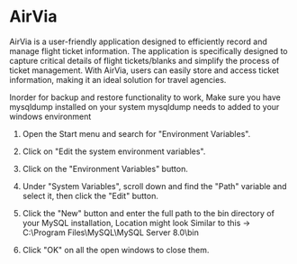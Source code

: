 # AirVia
AirVia is a user-friendly application designed to efficiently record and manage flight ticket information. The application is specifically designed to capture critical details of flight tickets/blanks and simplify the process of ticket management. With AirVia, users can easily store and access ticket information, making it an ideal solution for travel agencies.

Inorder for backup and restore functionality to work, Make sure you have mysqldump installed on your system
mysqldump needs to added to your windows environment

1) Open the Start menu and search for "Environment Variables".

2) Click on "Edit the system environment variables".

3) Click on the "Environment Variables" button.

4) Under "System Variables", scroll down and find the "Path" variable and select it, then click the "Edit" button.

5) Click the "New" button and enter the full path to the bin directory of your MySQL installation, Location might look Similar to this -> C:\Program Files\MySQL\MySQL Server 8.0\bin

6) Click "OK" on all the open windows to close them.

